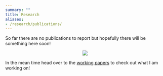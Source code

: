 ```yaml
---
summary: ""
title: Research
aliases:
- /research/publications/
---
```


So far there are no publications to report but hopefully there will be something here soon!

<center>

![](https://media.giphy.com/media/26xBLChY6dbXtwhBm/giphy.gif)

</center>

In the mean time head over to the [working papers](https://joshuaallen.netlify.app/research/working-papers/) to check out what I am working on!